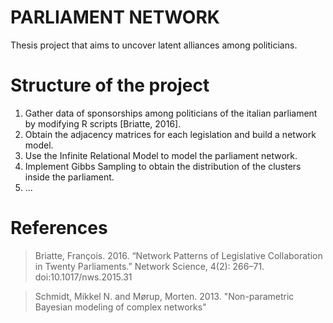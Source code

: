 # PARLIAMENT NETWORK

Thesis project that aims to uncover latent alliances among politicians.

# Structure of the project

1. Gather data of sponsorships among politicians of the italian parliament by modifying R scripts [Briatte, 2016]. 
2. Obtain the adjacency matrices for each legislation and build a network model.
3. Use the Infinite Relational Model to model the parliament network.
4. Implement Gibbs Sampling to obtain the distribution of the clusters inside the parliament.
5. ...

# References

> Briatte, François. 2016. “Network Patterns of Legislative Collaboration in Twenty Parliaments.” Network Science, 4(2): 266–71. doi:10.1017/nws.2015.31

> Schmidt, Mikkel N. and Mørup, Morten. 2013. "Non-parametric Bayesian modeling of complex networks"